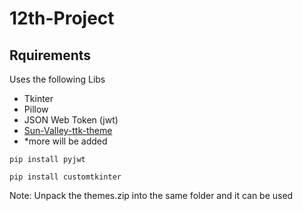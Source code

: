 # 12th-Project

Rquirements
-----
Uses the following Libs
- Tkinter
- Pillow
- JSON Web Token (jwt)
- [Sun-Valley-ttk-theme](https://github.com/rdbende/Sun-Valley-ttk-theme)
- *more will be added

`pip install pyjwt`

`pip install customtkinter`

Note: Unpack the themes.zip into the same folder and it can be used
